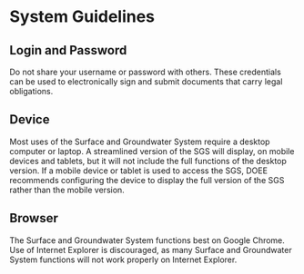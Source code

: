 
# System Guidelines

[//]: # (This guide provides instructions for performing a broad range of tasks)

[//]: # (in the Department of Energy and)

[//]: # ()
[//]: # (Environment's Surface and Groundwater System, including:)

[//]: # ()
[//]: # (-   Submitting projects that require Stormwater Management &#40;SWM&#41;,)

[//]: # (    Erosion and Sediment Control &#40;ESC&#41; and/or Green Area Ratio &#40;GAR&#41;)

[//]: # (    review.)

[//]: # ()
[//]: # (-   Applying for the RiverSmart Rewards Program.)

[//]: # ()
[//]: # (-   Certifying or transferring Stormwater Retention Credits &#40;SRCs&#41;.)

[//]: # ()
[//]: # (-   Meeting an Off-Site Retention Volume &#40;Offv&#41; obligation by using SRCs)

[//]: # (    or paying In-Lieu Fee &#40;ILF&#41;.)

[//]: # ()
[//]: # (-   Submitting applications, notifications and forms related to the SRC)

[//]: # (    Price Lock, Aggregator Startup Grant, and Site Evaluation programs.)

[//]: # ()
[//]: # (Failure to follow these guidelines may result in unnecessary delays in)

[//]: # (your permitting process. Please review this guide and prepare your SWM)

[//]: # (plan before attempting to enter your project in the Surface and)

[//]: # (Groundwater System. This guide does not include:)

[//]: # ()
[//]: # (-   Technical details about how to prepare an SWM plan &#40;which can be)

[//]: # (     found at [https://doee.dc.gov/swguidebook]&#40;https://doee.dc.gov/swguidebook&#41;&#41;)

[//]: # ()
[//]: # (-   If your project does not require Stormwater Management Plan review)

[//]: # (     but requires a Soil Erosion and Sediment Control and/or Green Area)

[//]: # (     Ratio Plan, please refer to *Surface and Groundwater System)

[//]: # (     Instructions for Soil Erosion and Sediment Control Permit Review*)

[//]: # (     available on the Surface and Groundwater System homepage at)

[//]: # (     [http://doee.dc.gov/SGS]&#40;http://doee.dc.gov/SGS&#41; under)

[//]: # (     the "Instructions" menu.)

[//]: # ()
[//]: # (If you're not sure whether your project requires SWM review, you can use)

[//]: # ()
[//]: # ( the estimation tool on the Surface and Groundwater System homepage.)

[//]: # ()
## Login and Password

Do not share your username or password with others. These credentials
can be used to electronically sign and submit documents that carry legal
obligations.

## Device

Most uses of the Surface and Groundwater System require a desktop
computer or laptop. A streamlined version of the SGS will display, on
mobile devices and tablets, but it will not include the full functions
of the desktop version. If a mobile device or tablet is used to access
the SGS, DOEE recommends configuring the device to display the full
version of the SGS rather than the mobile version.

## Browser

The Surface and Groundwater System functions best on Google Chrome. Use
of Internet Explorer is discouraged, as many Surface and Groundwater
System functions will not work properly on Internet Explorer.

[//]: # (## Uploading Documents)

[//]: # ()
[//]: # (Depending on your internet speed, you may experience difficulty)

[//]: # (uploading files that are larger than 50 MB. If you are unable to upload)

[//]: # (a large document, please contact DOEE for assistance.)

[//]: # ()
[//]: # (## Entering and modifying information)

[//]: # ()
[//]: # ( When using the Surface and Groundwater System, you will be prompted to)

[//]: # ( save every form into which you enter information. In order to make)

[//]: # ( changes to a saved form, click *Edit this record* at the top of the)

[//]: # ( page. Unless otherwise indicated, *Saving* information in the Surface)

[//]: # ( and Groundwater System is different from *Submitting* information to)

[//]: # ( DOEE for review. ***Submitting* information can be completed by)

[//]: # ( clicking a *Submit* button.**)

[//]: # ()
[//]: # (## Data Accuracy)

[//]: # ()
[//]: # (Since you are using the Surface and Groundwater System to make an)

[//]: # (official submittal to the Department of Energy and Environment, you must)

[//]: # (ensure the information you enter into the Surface and Groundwater System)

[//]: # (is accurate to the best of your knowledge and ability. Do not enter)

[//]: # (information you know to be false, such as a "placeholder" data. If you)

[//]: # (are unsure how to complete a form, please refer to the instructions on)

[//]: # (the following pages or contact DOEE for assistance.)

[//]: # ()
[//]: # (## Signature)

[//]: # ()
[//]: # (In several locations, the Surface and Groundwater System collects)

[//]: # (electronic signatures. On these pages, you will be prompted to enter)

[//]: # (your name and click a *Submit* button. Each Surface and Groundwater)

[//]: # (System signature is a legal electronic signature. Your actions could)

[//]: # (carry legal obligations for you including to maintain stormwater Best)

[//]: # (Management Practices &#40;BMPs&#41;.)

[//]: # ()
[//]: # (## Assistance)

[//]: # ()
[//]: # (If, after reviewing this manual, you experience difficult while entering)

[//]: # (a project into the Surface and Groundwater System please contact Nat)

[//]: # (Lichten at [Nathaniel.Lichten@dc.gov]&#40;mailto:Nathaniel.Lichten@dc.gov&#41; or &#40;202&#41; 281-3961.)
